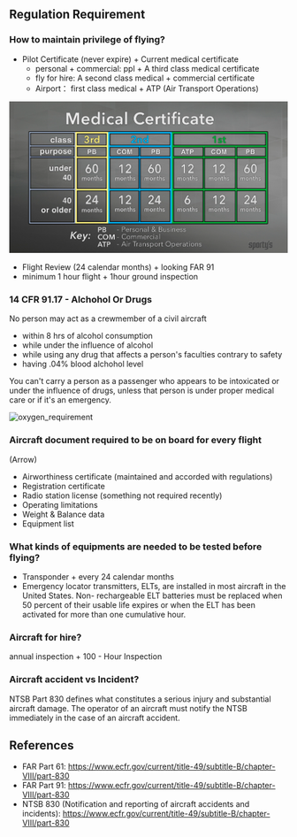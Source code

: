 ## Regulation Requirement


### How to maintain privilege of flying?
- Pilot Certificate (never expire) + Current medical certificate
  - personal + commercial: ppl + A third class medical certificate
  - fly for hire: A second class medical + commercial certificate
  - Airport： first class medical + ATP (Air Transport Operations)

![medical](materials/figures/medical_certificate.png)

- Flight Review (24 calendar months) + looking FAR 91
- minimum 1 hour flight + 1hour ground inspection


### 14 CFR 91.17 - Alchohol Or Drugs
No person may act as a crewmember of a civil aircraft
- within 8 hrs of alcohol consumption
- while under the influence of alcohol
- while using any drug that affects a person's faculties contrary to safety
- having .04% blood alchohol level

You can't carry a person as a passenger who appears to be intoxicated or under the influence of drugs, unless that person is under proper medical care or if it's an emergency.

![oxygen_requirement](materials/figures/materials/figures/oxygen_requirement.png)


### Aircraft document required to be on board for every flight
(Arrow)
- Airworthiness certificate (maintained and accorded with regulations)
- Registration certificate
- Radio station license (something not required recently)
- Operating limitations
- Weight & Balance data
- Equipment list


### What kinds of equipments are needed to be tested before flying?
- Transponder + every 24 calendar months
- Emergency locator transmitters, ELTs, are installed in most aircraft in the United States. Non- rechargeable ELT batteries must be replaced when 50 percent of their usable life expires or when the ELT has been activated for more than one cumulative hour.

### Aircraft for hire?
annual inspection + 100 - Hour Inspection

### Aircraft accident vs Incident?
NTSB Part 830 defines what constitutes a serious injury and substantial aircraft damage. The operator of an aircraft must notify the NTSB immediately in the case of an aircraft accident.



## References
- FAR Part 61: https://www.ecfr.gov/current/title-49/subtitle-B/chapter-VIII/part-830
- FAR Part 91: https://www.ecfr.gov/current/title-49/subtitle-B/chapter-VIII/part-830
- NTSB 830 (Notification and reporting of aircraft accidents and incidents): https://www.ecfr.gov/current/title-49/subtitle-B/chapter-VIII/part-830